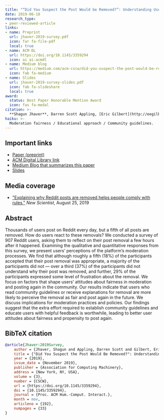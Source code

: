 ```yaml
---
title: "“Did You Suspect the Post Would be Removed?”: Understanding User Reactions to Content Removals on Reddit"
date: 2019-06-10
research_type: 
- peer-reviewed-article
links:
- name: Preprint
  url: jhaver-2019-survey.pdf
  icon: far fa-file-pdf
  local: true
- name: ACM DL
  url: https://doi.org/10.1145/3359294
  icon: ai ai-acmdl   
- name: Medium blog
  url: https://medium.com/acm-cscw/did-you-suspect-the-post-would-be-removed-1dd1839277cb
  icon: fab fa-medium  
- name: Slides
  url: jhaver-2019-survey-slides.pdf
  icon: fab fa-slideshare
  local: true  
award:  
  status: Best Paper Honorable Mention Award
  icon: fas fa-medal  
citation: >-
  **Shagun Jhaver**, Darren Scott Appling, [Eric Gilbert](http://eegilbert.org), and [Amy Bruckman](https://www.cc.gatech.edu/fac/Amy.Bruckman/), ““Did You Suspect the Post Would be Removed?”: Understanding User Reactions to Content Removals on Reddit,” *Proc. ACM Hum.-Comput. Interact. 3*, CSCW, Article 192 (November 2019), 33 pages. DOI: [`10.1145/3359294`](https://doi.org/10.1145/3359294)
haiku: >-
  Moderation fairness / Educational approach / Community guidelines.
---
```


## Important links

- [Paper (preprint)](jhaver-2019-survey.pdf)
- [ACM Digital Library link](https://doi.org/10.1145/3359294)
- [Medium Blog that summarizes this paper](https://medium.com/acm-cscw/did-you-suspect-the-post-would-be-removed-1dd1839277cb)
- [Slides](jhaver-2019-survey-slides.pdf)

## Media coverage
- ["Explaining why Reddit posts are removed helps people comply with rules,"](https://www.newscientist.com/article/2214308-explaining-why-reddit-posts-are-removed-helps-people-comply-with-rules/) *New Scientist*, August 25, 2019

## Abstract

Thousands of users post on Reddit every day, but a fifth of all posts are removed. How do users react to these removals? We conducted a survey of 907 Reddit users, asking them to reflect on their post removal a few hours after it happened. Examining the qualitative and quantitative responses from this survey, we present users’ perceptions of the platform’s moderation processes. We find that although roughly a fifth (18%) of the participants accepted that their post removal was appropriate, a majority of the participants did not — over a third (37%) of the participants did not understand why their post was removed, and further, 29% of the participants expressed some level of frustration about the removal. We focus on factors that shape users’ attitudes about fairness in moderation and posting again in the community. Our results indicate that users who read community guidelines or receive explanations for removal are more likely to perceive the removal as fair and post again in the future. We discuss implications for moderation practices and policies. Our findings suggest that the extra effort required to establish community guidelines and educate users with helpful feedback is worthwhile, leading to better user attitudes about fairness and propensity to post again.

## BibTeX citation

```bibtex
@article{Jhaver:2019Survey,
    author = {Jhaver, Shagun and Appling, Darren Scott and Gilbert, Eric and Bruckman, Amy},
    title = {"Did You Suspect the Post Would Be Removed?": Understanding User Reactions to Content Removals on Reddit},
    year = {2019},
    issue_date = {November 2019},
    publisher = {Association for Computing Machinery},
    address = {New York, NY, USA},
    volume = {3},
    number = {CSCW},
    url = {https://doi.org/10.1145/3359294},
    doi = {10.1145/3359294},
    journal = {Proc. ACM Hum.-Comput. Interact.},
    month = nov,
    articleno = {192},
    numpages = {33}
}
```
